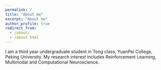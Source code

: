 ```yaml
---
permalink: /
title: "About me"
excerpt: "About me"
author_profile: true
redirect_from: 
  - /about/
  - /about.html
---
```


I am a third year undergraduate student in Tong class, YuanPei College, Peking University. My research interest includes Reinforcement Learning, Multimodal and Computational Neuroscience.
